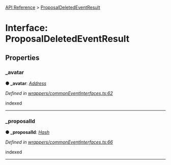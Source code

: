 [API Reference](../README.md) > [ProposalDeletedEventResult](../interfaces/ProposalDeletedEventResult.md)



# Interface: ProposalDeletedEventResult


## Properties
<a id="_avatar"></a>

###  _avatar

**●  _avatar**:  *[Address](../#Address)* 

*Defined in [wrappers/commonEventInterfaces.ts:62](https://github.com/daostack/arc.js/blob/42de6847/lib/wrappers/commonEventInterfaces.ts#L62)*



indexed




___

<a id="_proposalId"></a>

###  _proposalId

**●  _proposalId**:  *[Hash](../#Hash)* 

*Defined in [wrappers/commonEventInterfaces.ts:66](https://github.com/daostack/arc.js/blob/42de6847/lib/wrappers/commonEventInterfaces.ts#L66)*



indexed




___


